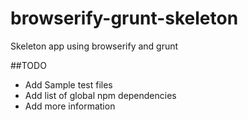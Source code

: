 browserify-grunt-skeleton
=========================

Skeleton app using browserify and grunt

##TODO
* Add Sample test files
* Add list of global npm dependencies
* Add more information
